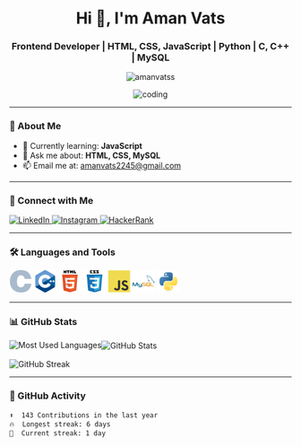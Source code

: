 <h1 align="center">Hi 👋, I'm Aman Vats</h1>
<h3 align="center">Frontend Developer | HTML, CSS, JavaScript | Python | C, C++ | MySQL</h3>

<p align="center">
  <img src="https://komarev.com/ghpvc/?username=amanvatss&label=Profile%20views&color=0e75b6&style=flat" alt="amanvatss" />
</p>

<div align="center">
  <img src="https://camo.githubusercontent.com/4d9f5ecceb711eec6e2018f38a5677dc657c9738d4a65ba3b928c41c0a45b439/68747470733a2f2f6d69726f2e6d656469756d2e636f6d2f6d61782f313336302f302a37513379765349765f7430696f4a2d5a2e676966" alt="coding" width="400"/>
</div>

---

### 🧠 About Me

- 🌱 Currently learning: **JavaScript**
- 💬 Ask me about: **HTML, CSS, MySQL**
- 📫 Email me at: [amanvats2245@gmail.com](mailto:amanvats2245@gmail.com)

---

### 📱 Connect with Me

<p align="left">
  <a href="https://linkedin.com/in/aman-vats-778a22279" target="_blank">
    <img src="https://cdn.jsdelivr.net/npm/simple-icons@v3/icons/linkedin.svg" alt="LinkedIn" height="30" width="40"/>
  </a>
  <a href="https://instagram.com/aman.vats22" target="_blank">
    <img src="https://cdn.jsdelivr.net/npm/simple-icons@v3/icons/instagram.svg" alt="Instagram" height="30" width="40"/>
  </a>
  <a href="https://www.hackerrank.com/amanvats2245" target="_blank">
    <img src="https://cdn.jsdelivr.net/npm/simple-icons@v3/icons/hackerrank.svg" alt="HackerRank" height="30" width="40"/>
  </a>
</p>

---

### 🛠️ Languages and Tools

<p align="left">
  <img src="https://raw.githubusercontent.com/devicons/devicon/master/icons/c/c-original.svg" alt="C" width="40" height="40"/>
  <img src="https://raw.githubusercontent.com/devicons/devicon/master/icons/cplusplus/cplusplus-original.svg" alt="C++" width="40" height="40"/>
  <img src="https://raw.githubusercontent.com/devicons/devicon/master/icons/html5/html5-original-wordmark.svg" alt="HTML5" width="40" height="40"/>
  <img src="https://raw.githubusercontent.com/devicons/devicon/master/icons/css3/css3-original-wordmark.svg" alt="CSS3" width="40" height="40"/>
  <img src="https://raw.githubusercontent.com/devicons/devicon/master/icons/javascript/javascript-original.svg" alt="JavaScript" width="40" height="40"/>
  <img src="https://raw.githubusercontent.com/devicons/devicon/master/icons/mysql/mysql-original-wordmark.svg" alt="MySQL" width="40" height="40"/>
  <img src="https://raw.githubusercontent.com/devicons/devicon/master/icons/python/python-original.svg" alt="Python" width="40" height="40"/>
</p>

---

### 📊 GitHub Stats

<p>
  <img align="left" src="https://github-readme-stats.vercel.app/api/top-langs/?username=amanvatss&layout=compact&hide=scss,hack&langs_count=6&theme=default" alt="Most Used Languages"/>
</p>

<p>
  <img align="center" src="https://github-readme-stats.vercel.app/api?username=amanvatss&show_icons=true&theme=default" alt="GitHub Stats"/>
</p>

<p>
  <img align="center" src="https://github-readme-streak-stats.herokuapp.com/?user=amanvatss&theme=default" alt="GitHub Streak"/>
</p>

---

### 📅 GitHub Activity

```text
⬆️  143 Contributions in the last year  
🔥  Longest streak: 6 days  
🔁  Current streak: 1 day
